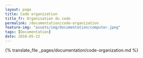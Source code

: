 ```yaml
---
layout: page
title: Code organization
title_fr: Organisation du code
permalink: /documentation/code-organization
feature-img: "assets/img/documentation/computer.jpeg"
tags: [Documentation]
date: 2018-05-22
---
```


{% translate_file _pages/documentation/code-organization.md %}
